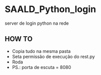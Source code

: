 SAALD_Python_login
==================

server de login python na rede


HOW TO
------
* Copia tudo na mesma pasta 
* Seta permissão de execução do rest.py
* Roda
* PS.: porta de escuta = 8080
